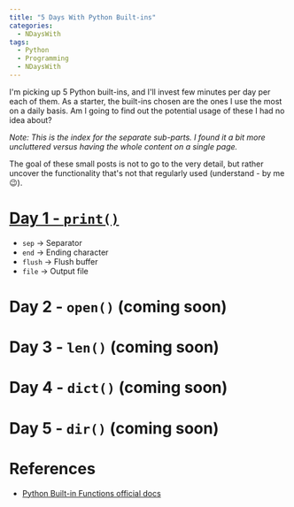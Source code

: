 ```yaml
---
title: "5 Days With Python Built-ins"
categories:
  - NDaysWith
tags:
  - Python
  - Programming
  - NDaysWith
---
```


I'm picking up 5 Python built-ins, and I'll invest few minutes per day per each of them. As a starter, the built-ins
chosen are the ones I use the most on a daily basis. Am I going to find out the potential usage of these 
I had no idea about? 

_Note: This is the index for the separate sub-parts. I found it a bit more uncluttered versus having the whole content 
on a single page._

The goal of these small posts is not to go to the very detail, but rather uncover the functionality that's 
not that regularly used (understand - by me :wink:).

# [Day 1 - `print()`](2025-10-12-5dayswith-python-builtins-print.md)

- `sep` &#8594; Separator
- `end` &#8594; Ending character
- `flush` &#8594; Flush buffer
- `file` &#8594; Output file

# Day 2 - `open()` (coming soon)

# Day 3 - `len()` (coming soon)

# Day 4 - `dict()` (coming soon)

# Day 5 - `dir()` (coming soon)



# References

- [Python Built-in Functions official docs](https://docs.python.org/3/library/functions.html)